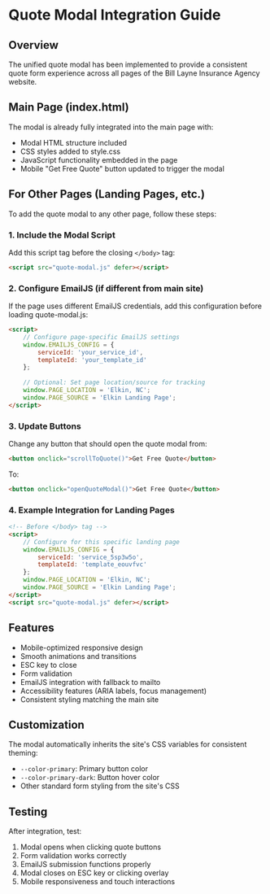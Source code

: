 # Quote Modal Integration Guide

## Overview
The unified quote modal has been implemented to provide a consistent quote form experience across all pages of the Bill Layne Insurance Agency website.

## Main Page (index.html)
The modal is already fully integrated into the main page with:
- Modal HTML structure included
- CSS styles added to style.css
- JavaScript functionality embedded in the page
- Mobile "Get Free Quote" button updated to trigger the modal

## For Other Pages (Landing Pages, etc.)

To add the quote modal to any other page, follow these steps:

### 1. Include the Modal Script
Add this script tag before the closing `</body>` tag:
```html
<script src="quote-modal.js" defer></script>
```

### 2. Configure EmailJS (if different from main site)
If the page uses different EmailJS credentials, add this configuration before loading quote-modal.js:
```html
<script>
    // Configure page-specific EmailJS settings
    window.EMAILJS_CONFIG = {
        serviceId: 'your_service_id',
        templateId: 'your_template_id'
    };
    
    // Optional: Set page location/source for tracking
    window.PAGE_LOCATION = 'Elkin, NC';
    window.PAGE_SOURCE = 'Elkin Landing Page';
</script>
```

### 3. Update Buttons
Change any button that should open the quote modal from:
```html
<button onclick="scrollToQuote()">Get Free Quote</button>
```
To:
```html
<button onclick="openQuoteModal()">Get Free Quote</button>
```

### 4. Example Integration for Landing Pages
```html
<!-- Before </body> tag -->
<script>
    // Configure for this specific landing page
    window.EMAILJS_CONFIG = {
        serviceId: 'service_5sp3w5o',
        templateId: 'template_eouvfvc'
    };
    window.PAGE_LOCATION = 'Elkin, NC';
    window.PAGE_SOURCE = 'Elkin Landing Page';
</script>
<script src="quote-modal.js" defer></script>
```

## Features
- Mobile-optimized responsive design
- Smooth animations and transitions
- ESC key to close
- Form validation
- EmailJS integration with fallback to mailto
- Accessibility features (ARIA labels, focus management)
- Consistent styling matching the main site

## Customization
The modal automatically inherits the site's CSS variables for consistent theming:
- `--color-primary`: Primary button color
- `--color-primary-dark`: Button hover color
- Other standard form styling from the site's CSS

## Testing
After integration, test:
1. Modal opens when clicking quote buttons
2. Form validation works correctly
3. EmailJS submission functions properly
4. Modal closes on ESC key or clicking overlay
5. Mobile responsiveness and touch interactions